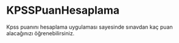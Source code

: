 # KPSSPuanHesaplama
 Kpss puanını hesaplama uygulaması sayesinde sınavdan kaç puan alacağınızı öğrenebilirsiniz.
